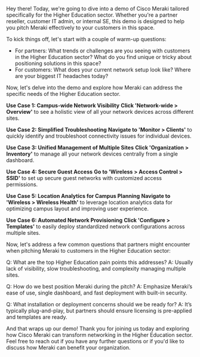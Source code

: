Hey there! Today, we're going to dive into a demo of Cisco Meraki tailored specifically for the Higher Education sector. Whether you're a partner reseller, customer IT admin, or internal SE, this demo is designed to help you pitch Meraki effectively to your customers in this space.

To kick things off, let's start with a couple of warm-up questions:
- For partners: What trends or challenges are you seeing with customers in the Higher Education sector? What do you find unique or tricky about positioning solutions in this space?
- For customers: What does your current network setup look like? Where are your biggest IT headaches today?

Now, let's delve into the demo and explore how Meraki can address the specific needs of the Higher Education sector.

**Use Case 1: Campus-wide Network Visibility**
**Click 'Network-wide > Overview'** to see a holistic view of all your network devices across different sites.

**Use Case 2: Simplified Troubleshooting**
**Navigate to 'Monitor > Clients'** to quickly identify and troubleshoot connectivity issues for individual devices.

**Use Case 3: Unified Management of Multiple Sites**
**Click 'Organization > Inventory'** to manage all your network devices centrally from a single dashboard.

**Use Case 4: Secure Guest Access**
**Go to 'Wireless > Access Control > SSID'** to set up secure guest networks with customized access permissions.

**Use Case 5: Location Analytics for Campus Planning**
**Navigate to 'Wireless > Wireless Health'** to leverage location analytics data for optimizing campus layout and improving user experience.

**Use Case 6: Automated Network Provisioning**
**Click 'Configure > Templates'** to easily deploy standardized network configurations across multiple sites.

Now, let's address a few common questions that partners might encounter when pitching Meraki to customers in the Higher Education sector:

Q: What are the top Higher Education pain points this addresses?
A: Usually lack of visibility, slow troubleshooting, and complexity managing multiple sites.

Q: How do we best position Meraki during the pitch?
A: Emphasize Meraki’s ease of use, single dashboard, and fast deployment with built-in security.

Q: What installation or deployment concerns should we be ready for?
A: It’s typically plug-and-play, but partners should ensure licensing is pre-applied and templates are ready.

And that wraps up our demo! Thank you for joining us today and exploring how Cisco Meraki can transform networking in the Higher Education sector. Feel free to reach out if you have any further questions or if you'd like to discuss how Meraki can benefit your organization.
